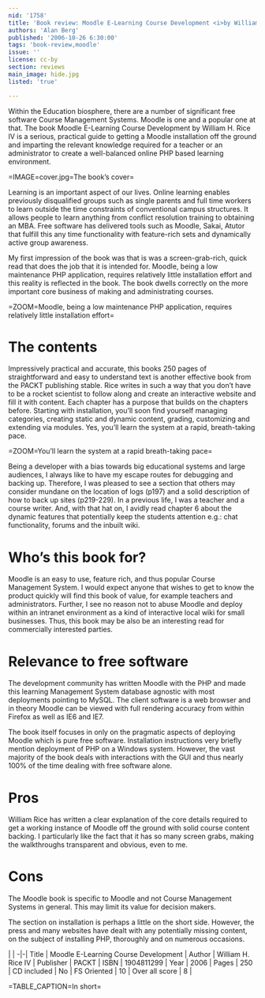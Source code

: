 ```yaml
---
nid: '1758'
title: 'Book review: Moodle E-Learning Course Development <i>by William H. Rice IV</i>'
authors: 'Alan Berg'
published: '2006-10-26 6:30:00'
tags: 'book-review,moodle'
issue: ''
license: cc-by
section: reviews
main_image: hide.jpg
listed: 'true'

---
```

Within the Education biosphere, there are a number of significant free software Course Management Systems. Moodle is one and a popular one at that. The book Moodle E-Learning Course Development by William H. Rice IV is a serious, practical guide to getting a Moodle installation off the ground and imparting the relevant knowledge required for a teacher or an administrator to create a well-balanced online PHP based learning environment.


=IMAGE=cover.jpg=The book’s cover=

Learning is an important aspect of our lives. Online learning enables previously disqualified groups such as single parents and full time workers to learn outside the time constraints of conventional campus structures. It allows people to learn anything from conflict resolution training to obtaining an MBA. Free software has delivered tools such as Moodle, Sakai, Atutor that fulfill this any time functionality with feature-rich sets and dynamically active group awareness.

My first impression of the book was that is was a screen-grab-rich, quick read that does the job that it is intended for. Moodle, being a low maintenance PHP application, requires relatively little installation effort and this reality is reflected in the book. The book dwells correctly on the more important core business of making and administrating courses.


=ZOOM=Moodle, being a low maintenance PHP application, requires relatively little installation effort=


# The contents

Impressively practical and accurate, this books 250 pages of straightforward and easy to understand text is another effective book from the PACKT publishing stable. Rice writes in such a way that you don’t have to be a rocket scientist to follow along and create an interactive website and fill it with content. Each chapter has a purpose that builds on the chapters before. Starting with installation, you’ll soon find yourself managing categories, creating static and dynamic content, grading, customizing and extending via modules. Yes, you’ll learn the system at a rapid, breath-taking pace.


=ZOOM=You’ll learn the system at a rapid breath-taking pace=

Being a developer with a bias towards big educational systems and large audiences, I always like to have my escape routes for debugging and backing up. Therefore, I was pleased to see a section that others may consider mundane on the location of logs (p197) and a solid description of how to back up sites (p219-229). In a previous life, I was a teacher and a course writer. And, with that hat on, I avidly read chapter 6 about the dynamic features that potentially keep the students attention e.g.: chat functionality, forums and the inbuilt wiki.


# Who’s this book for?

Moodle is an easy to use, feature rich, and thus popular Course Management System. I would expect anyone that wishes to get to know the product quickly will find this book of value, for example teachers and administrators. Further, I see no reason not to abuse Moodle and deploy within an intranet environment as a kind of interactive local wiki for small businesses. Thus, this book may be also be an interesting read for commercially interested parties.


# Relevance to free software

 The development community has written Moodle with the PHP and made this learning Management System database agnostic with most deployments pointing to MySQL. The client software is a web browser and in theory Moodle can be viewed with full rendering accuracy from within Firefox as well as IE6 and IE7.

The book itself focuses in only on the pragmatic aspects of deploying Moodle which is pure free software. Installation instructions very briefly mention deployment of PHP on a Windows system. However, the vast majority of the book deals with interactions with the GUI and thus nearly 100% of the time dealing with free software alone.


# Pros

William Rice has written a clear explanation of the core details required to get a working instance of Moodle off the ground with solid course content backing. I particularly like the fact that it has so many screen grabs, making the walkthroughs transparent and obvious, even to me.


# Cons

The Moodle book is specific to Moodle and not Course Management Systems in general. This may limit its value for decision makers.

The section on installation is perhaps a little on the short side. However, the press and many websites have dealt with any potentially missing content, on the subject of installing PHP, thoroughly and on numerous occasions.


 | |
-|-|
Title | Moodle E-Learning Course Development | 
Author | William H. Rice IV | 
Publisher | PACKT | 
ISBN | 1904811299 | 
Year | 2006 | 
Pages | 250 | 
CD included | No | 
FS Oriented | 10 | 
Over all score | 8 | 

=TABLE_CAPTION=In short=
